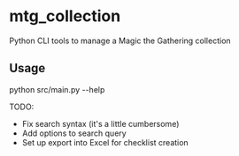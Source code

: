 # mtg_collection
Python CLI tools to manage a Magic the Gathering collection

## Usage

python src/main.py --help

TODO: 
- Fix search syntax (it's a little cumbersome)
- Add options to search query
- Set up export into Excel for checklist creation